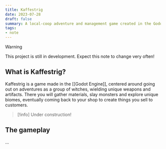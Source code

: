 ```yaml
---
title: Kaffestrig
date: 2023-07-28
draft: false
summary: A local-coop adventure and management game created in the Godot Engine.
tags:
- note
---
```

> [!warning]
> This project is still in development. Expect this note to change very often! 

## What is Kaffestrig?
Kaffestrig is a game made in the [[Godot Engine]], centered around going out on adventures as a group of witches, wielding unique weapons and artifacts. There you will gather materials, slay monsters and explore unique biomes, eventually coming back to your shop to create things you sell to customers.

>[!info]
>Under construction!

## The gameplay
...